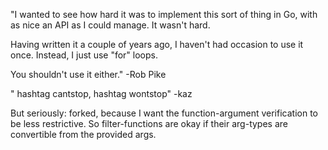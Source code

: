 "I wanted to see how hard it was to implement this sort of thing in Go, with as nice an API as I could manage. It wasn't hard.

Having written it a couple of years ago, I haven't had occasion to use it once. Instead, I just use "for" loops.

You shouldn't use it either."
 -Rob Pike

" hashtag cantstop, hashtag wontstop"
 -kaz

But seriously: forked, because I want the function-argument verification to be less restrictive.  So filter-functions are okay if their arg-types are convertible from the provided args.

